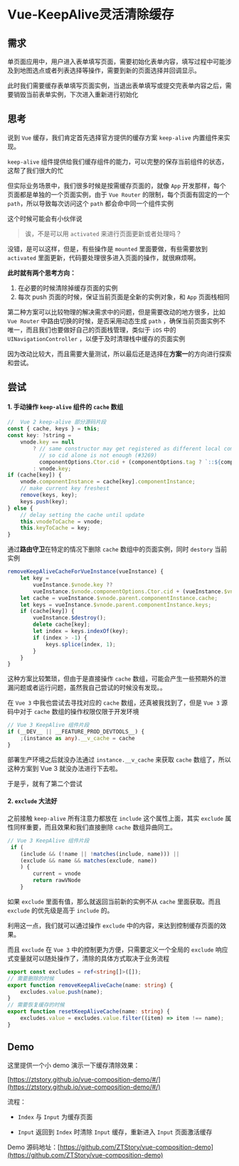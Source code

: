 # Vue-KeepAlive灵活清除缓存

## 需求

单页面应用中，用户进入表单填写页面，需要初始化表单内容，填写过程中可能涉及到地图选点或者列表选择等操作，需要到新的页面选择并回调显示。

此时我们需要缓存表单填写页面实例，当退出表单填写或提交完表单内容之后，需要销毁当前表单实例，下次进入重新进行初始化

## 思考

说到 `Vue` 缓存，我们肯定首先选择官方提供的缓存方案 `keep-alive` 内置组件来实现。

`keep-alive` 组件提供给我们缓存组件的能力，可以完整的保存当前组件的状态，这帮了我们很大的忙

但实际业务场景中，我们很多时候是按需缓存页面的，就像 `App` 开发那样，每个页面都是单独的一个页面实例，由于 `Vue Router` 的限制，每个页面有固定的一个 `path`，所以导致每次访问这个 `path` 都会命中同一个组件实例

这个时候可能会有小伙伴说

> 诶，不是可以用 `activated` 来进行页面更新或者处理吗？

没错，是可以这样，但是，有些操作是 `mounted` 里面要做，有些需要放到 `activated` 里面更新，代码要处理很多进入页面的操作，就很麻烦啊。

**此时就有两个思考方向：**

1. 在必要的时候清除掉缓存页面的实例
2. 每次 push 页面的时候，保证当前页面是全新的实例对象，和 `App` 页面栈相同

第二种方案可以比较物理的解决需求中的问题，但是需要改动的地方很多，比如 `Vue Router` 中路由切换的时候，是否采用动态生成 `path` ，确保当前页面实例不唯一，而且我们也要做好自己的页面栈管理，类似于 `iOS` 中的 `UINavigationController` ，以便于及时清理栈中缓存的页面实例

因为改动比较大，而且需要大量测试，所以最后还是选择在**方案一**的方向进行探索和尝试。

## 尝试

#### 1. 手动操作 `keep-alive` 组件的 `cache` 数组

```js
//  Vue 2 keep-alive 部分源码片段
const { cache, keys } = this;
const key: ?string =
    vnode.key == null
        ? // same constructor may get registered as different local components
          // so cid alone is not enough (#3269)
          componentOptions.Ctor.cid + (componentOptions.tag ? `::${componentOptions.tag}` : "")
        : vnode.key;
if (cache[key]) {
    vnode.componentInstance = cache[key].componentInstance;
    // make current key freshest
    remove(keys, key);
    keys.push(key);
} else {
    // delay setting the cache until update
    this.vnodeToCache = vnode;
    this.keyToCache = key;
}
```

通过**路由守卫**在特定的情况下删除 `cache` 数组中的页面实例，同时 `destory` 当前实例

```js
removeKeepAliveCacheForVueInstance(vueInstance) {
    let key =
        vueInstance.$vnode.key ??
        vueInstance.$vnode.componentOptions.Ctor.cid + (vueInstance.$vnode.componentOptions.tag ? `::${vueInstance.$vnode.componentOptions.tag}` : "");
    let cache = vueInstance.$vnode.parent.componentInstance.cache;
    let keys = vueInstance.$vnode.parent.componentInstance.keys;
    if (cache[key]) {
        vueInstance.$destroy();
        delete cache[key];
        let index = keys.indexOf(key);
        if (index > -1) {
            keys.splice(index, 1);
        }
    }
}
```

这种方案比较繁琐，但由于是直接操作 `cache` 数组，可能会产生一些预期外的泄漏问题或者运行问题，虽然我自己尝试的时候没有发现。。

在 `Vue 3` 中我也尝试去寻找对应的 `cache` 数组，还真被我找到了，但是 `Vue 3` 源码中对于 `cache` 数组的操作权限仅限于开发环境

```ts
// Vue 3 KeepAlive 组件片段
if (__DEV__ || __FEATURE_PROD_DEVTOOLS__) {
    ;(instance as any).__v_cache = cache
}
```

部署生产环境之后就没办法通过 `instance.__v_cache` 来获取 `cache` 数组了，所以这种方案到 Vue 3 就没办法进行下去啦。

于是乎，就有了第二个尝试

#### 2. `exclude` 大法好

之前接触 `keep-alive` 所有注意力都放在 `include` 这个属性上面，其实 `exclude` 属性同样重要，而且效果和我们直接删除 `cache` 数组异曲同工。

```ts
// Vue 3 KeepAlive 组件片段
 if (
    (include && (!name || !matches(include, name))) ||
    (exclude && name && matches(exclude, name))
    ) {
        current = vnode
        return rawVNode
    }
```

如果 `exclude` 里面有值，那么就返回当前新的实例不从 `cache` 里面获取。而且 `exclude` 的优先级是高于 `include` 的。

利用这一点，我们就可以通过操作 `exclude` 中的内容，来达到控制缓存页面的效果。

而且 `exclude` 在 `Vue 3` 中的控制更为方便，只需要定义一个全局的 `exclude` 响应式变量就可以随处操作了，清除的具体方式取决于业务流程

```ts
export const excludes = ref<string[]>([]);
// 需要删除的时候
export function removeKeepAliveCache(name: string) {
    excludes.value.push(name);
}
// 需要恢复缓存的时候
export function resetKeepAliveCache(name: string) {
    excludes.value = excludes.value.filter((item) => item !== name);
}
```

## Demo

这里提供一个小 demo 演示一下缓存清除效果：

[https://ztstory.github.io/vue-composition-demo/#/](https://ztstory.github.io/vue-composition-demo/#/)

流程：

-   `Index` 与 `Input` 为缓存页面

-   `Input` 返回到 `Index` 时清除 `Input` 缓存，重新进入 `Input` 页面激活缓存

Demo 源码地址：[https://github.com/ZTStory/vue-composition-demo](https://github.com/ZTStory/vue-composition-demo)
